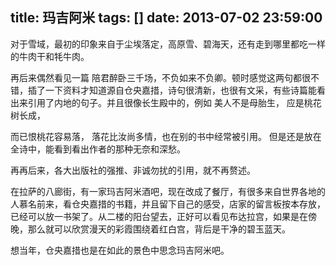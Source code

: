 title: 玛吉阿米
tags: []
date: 2013-07-02 23:59:00
---

对于雪域，最初的印象来自于尘埃落定，高原雪、碧海天，还有走到哪里都吃一样的牛肉干和牦牛肉。

再后来偶然看见一篇 陪君醉卧三千场，不负如来不负卿。顿时感觉这两句都很不错，插了一下资料才知道源自仓央嘉措，诗句很清新，也很有文采，有些诗篇能看出来引用了内地的句子。并且很像长生殿中的，例如  美人不是母胎生， 应是桃花树长成，

而已恨桃花容易落， 落花比汝尚多情，也在别的书中经常被引用。 但是还是放在全诗中，能看到看出作者的那种无奈和深愁。
<!--more-->
再再后来，各大出版社的强推、非诚勿扰的引用，就不再赘述。

在拉萨的八廊街，有一家玛吉阿米酒吧，现在改成了餐厅，有很多来自世界各地的人慕名前来，看仓央嘉措的书籍，并且留下自己的感受，店家的留言板按本存放，已经可以放一书架了。从二楼的阳台望去，正好可以看见布达拉宫，如果是在傍晚，那么就可以欣赏漫天的彩霞围绕着红白宫，背后是干净的碧玉蓝天。

想当年，仓央嘉措也是在如此的景色中思念玛吉阿米吧。